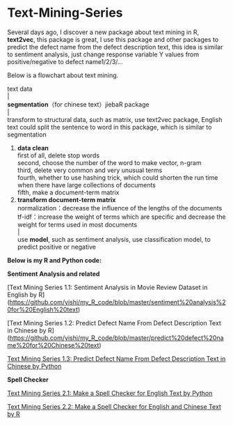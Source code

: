 # Text-Mining-Series

Several days ago, I discover a new package about text mining in R, **text2vec**, this package is great, I use this package and other packages to predict the defect name from the defect description text, this idea is similar to sentiment analysis, just change response variable Y values from positive/negative to defect name1/2/3/...

Below is a flowchart about text mining.

text data  
  |  
**segmentation**（for chinese text）jiebaR package  
  |  
transform to structural data, such as matrix, use text2vec package, English text could split the sentence to word in this package, which is similar to segmentation  
1. **data clean**  
first of all, delete stop words  
second, choose the number of the word to make vector, n-gram  
third, delete very common and very unusual terms  
fourth, whether to use hashing trick, which could shorten the run time when there have large collections of documents  
fifth, make a document-term matrix  
2. **transform document-term matrix**  
normalization：decrease the influence of the lengths of the documents  
tf-idf：increase the weight of terms which are specific and decrease the weight for terms used in most documents    
|  
use **model**, such as sentiment analysis, use classification model, to predict positive or negative

**Below is my R and Python code:**

**Sentiment Analysis and related**

[Text Mining Series 1.1: Sentiment Analysis in Movie Review Dataset in English by R]
(https://github.com/yishi/my_R_code/blob/master/sentiment%20analysis%20for%20English%20text)

[Text Mining Series 1.2: Predict Defect Name From Defect Description Text in Chinese by R]
(https://github.com/yishi/my_R_code/blob/master/predict%20defect%20name%20for%20Chinese%20text)

[Text Mining Series 1.3: Predict Defect Name From Defect Description Text in Chinese by Python](http://nbviewer.jupyter.org/github/yishi/Text-Mining-Series/blob/master/Text_mining_series_1.ipynb)

**Spell Checker**

[Text Mining Series 2.1: Make a Spell Checker for English Text by Python](http://nbviewer.jupyter.org/github/yishi/Text-Mining-Series/blob/master/Text_mining_series_2.ipynb)

[Text Mining Series 2.2: Make a Spell Checker for English and Chinese Text by R](https://github.com/yishi/my_R_code/blob/master/spell%20checker%20for%20English%20and%20Chinese%20Text)


